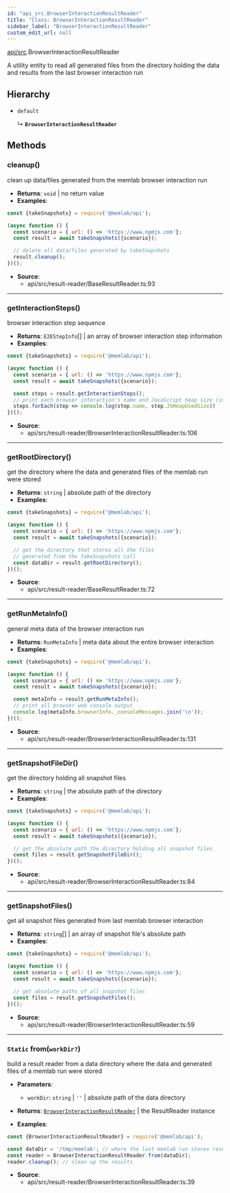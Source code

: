 ```yaml
---
id: "api_src.BrowserInteractionResultReader"
title: "Class: BrowserInteractionResultReader"
sidebar_label: "BrowserInteractionResultReader"
custom_edit_url: null
---
```


[api/src](../modules/api_src.md).BrowserInteractionResultReader

A utility entity to read all generated files from
the directory holding the data and results from the
last browser interaction run

## Hierarchy

- `default`

  ↳ **`BrowserInteractionResultReader`**

## Methods

### <a id="cleanup"></a>**cleanup**()

clean up data/files generated from the memlab browser interaction run

 * **Returns**: `void` | no return value
* **Examples**:
```javascript
const {takeSnapshots} = require('@memlab/api');

(async function () {
  const scenario = { url: () => 'https://www.npmjs.com'};
  const result = await takeSnapshots({scenario});

  // delete all data/files generated by takeSnapshots
  result.cleanup();
})();
```

 * **Source**:
    * api/src/result-reader/BaseResultReader.ts:93

___

### <a id="getinteractionsteps"></a>**getInteractionSteps**()

browser interaction step sequence

 * **Returns**: `E2EStepInfo`[] | an array of browser interaction step information
* **Examples**:
```javascript
const {takeSnapshots} = require('@memlab/api');

(async function () {
  const scenario = { url: () => 'https://www.npmjs.com'};
  const result = await takeSnapshots({scenario});

  const steps = result.getInteractionSteps();
  // print each browser interaction's name and JavaScript heap size (in bytes)
  steps.forEach(step => console.log(step.name, step.JSHeapUsedSize))
})();
```

 * **Source**:
    * api/src/result-reader/BrowserInteractionResultReader.ts:106

___

### <a id="getrootdirectory"></a>**getRootDirectory**()

get the directory where the data and generated files of
the memlab run were stored

 * **Returns**: `string` | absolute path of the directory
* **Examples**:
```javascript
const {takeSnapshots} = require('@memlab/api');

(async function () {
  const scenario = { url: () => 'https://www.npmjs.com'};
  const result = await takeSnapshots({scenario});

  // get the directory that stores all the files
  // generated from the takeSnapshots call
  const dataDir = result.getRootDirectory();
})();
```

 * **Source**:
    * api/src/result-reader/BaseResultReader.ts:72

___

### <a id="getrunmetainfo"></a>**getRunMetaInfo**()

general meta data of the browser interaction run

 * **Returns**: `RunMetaInfo` | meta data about the entire browser interaction
* **Examples**:
```javascript
const {takeSnapshots} = require('@memlab/api');

(async function () {
  const scenario = { url: () => 'https://www.npmjs.com'};
  const result = await takeSnapshots({scenario});

  const metaInfo = result.getRunMetaInfo();
  // print all browser web console output
  console.log(metaInfo.browserInfo._consoleMessages.join('\n'));
})();
```

 * **Source**:
    * api/src/result-reader/BrowserInteractionResultReader.ts:131

___

### <a id="getsnapshotfiledir"></a>**getSnapshotFileDir**()

get the directory holding all snapshot files

 * **Returns**: `string` | the absolute path of the directory
* **Examples**:
```javascript
const {takeSnapshots} = require('@memlab/api');

(async function () {
  const scenario = { url: () => 'https://www.npmjs.com'};
  const result = await takeSnapshots({scenario});

  // get the absolute path the directory holding all snapshot files
  const files = result.getSnapshotFileDir();
})();
```

 * **Source**:
    * api/src/result-reader/BrowserInteractionResultReader.ts:84

___

### <a id="getsnapshotfiles"></a>**getSnapshotFiles**()

get all snapshot files generated from last memlab browser interaction

 * **Returns**: `string`[] | an array of snapshot file's absolute path
* **Examples**:
```javascript
const {takeSnapshots} = require('@memlab/api');

(async function () {
  const scenario = { url: () => 'https://www.npmjs.com'};
  const result = await takeSnapshots({scenario});

  // get absolute paths of all snapshot files
  const files = result.getSnapshotFiles();
})();
```

 * **Source**:
    * api/src/result-reader/BrowserInteractionResultReader.ts:59

___

### <a id="from"></a>`Static` **from**(`workDir?`)

build a result reader from a data directory where the data
and generated files of a memlab run were stored

 * **Parameters**:
    * `workDir`: `string` | `''` | absolute path of the data directory
 * **Returns**: [`BrowserInteractionResultReader`](api_src.BrowserInteractionResultReader.md) | the ResultReader instance

* **Examples**:
```javascript
const {BrowserInteractionResultReader} = require('@memlab/api');

const dataDir = '/tmp/memlab'; // where the last memlab run stores results
const reader = BrowserInteractionResultReader.from(dataDir);
reader.cleanup(); // clean up the results
```

 * **Source**:
    * api/src/result-reader/BrowserInteractionResultReader.ts:39
